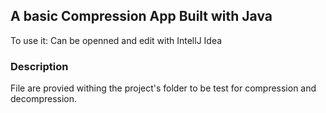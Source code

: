 <h2>A basic Compression App Built with Java</h2>
<p>To use it: Can be openned and edit with IntellJ Idea</p>
<h3>Description</h3>
<p>File are provied withing the project's folder to be test for compression and decompression.</p>
